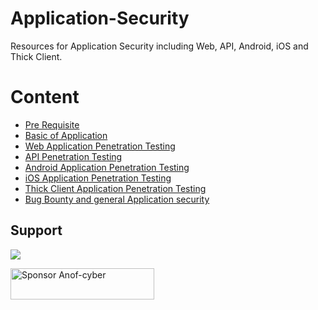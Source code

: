 # Application-Security
Resources for Application Security including Web, API, Android, iOS and Thick Client.

# Content
- [Pre Requisite](Pre%20Requisite/README.md)
- [Basic of Application](Basic%20of%20Application/README.md)
- [Web Application Penetration Testing](Web%20Application%20Penetration%20Testing/README.md)
- [API Penetration Testing](API%20Penetration%20Testing/README.md)
- [Android Application Penetration Testing](Android%20Application%20Penetration%20Testing/README.md)
- [iOS Application Penetration Testing](iOS%20Application%20Penetration%20Testing/README.md)
- [Thick Client Application Penetration Testing](Thick%20Client%20Application%20Penetration%20Testing/README.md)
- [Bug Bounty and general Application security](Bug%20Bounty%20and%20general%20Application%20security/README.md)


## Support

<a href="https://www.buymeacoffee.com/AnoF"><img src="https://img.buymeacoffee.com/button-api/?text=Buy me a coffee&emoji=&slug=AnoF&button_colour=FF5F5F&font_colour=ffffff&font_family=Arial&outline_colour=000000&coffee_colour=FFDD00" /></a>

<a href="https://github.com/sponsors/Anof-cyber"><img src="https://img.shields.io/static/v1?label=Sponsor&message=%E2%9D%A4&logo=GitHub&color=%23fe8e86" alt="Sponsor Anof-cyber" width="230" height="50"></a>

